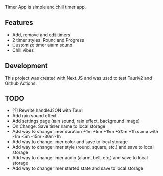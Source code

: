 Timer App is simple and chill timer app.

## Features

- Add, remove and edit timers
- 2 timer styles: Round and Progress
- Customize timer alarm sound
- Chill vibes

## Development

This project was created with Next.JS and was used to test Tauriv2 and Github Actions.

## TODO

- [?] Rewrite handleJSON with Tauri
- Add rain sound effect
- Add settings page (rain sound, rain effect, background image)
- On Change: Save timer name to local storage
- Add way to change timer duration +1m +5m +15m +30m +1h same with -1m -5m -15m -30m -1h
- Add way to change timer color and save to local storage
- Add way to change timer style (round, square, etc.) and save to local storage
- Add way to change timer audio (alarm, bell, etc.) and save to local storage
- Add way to change timer started state and save to local storage

